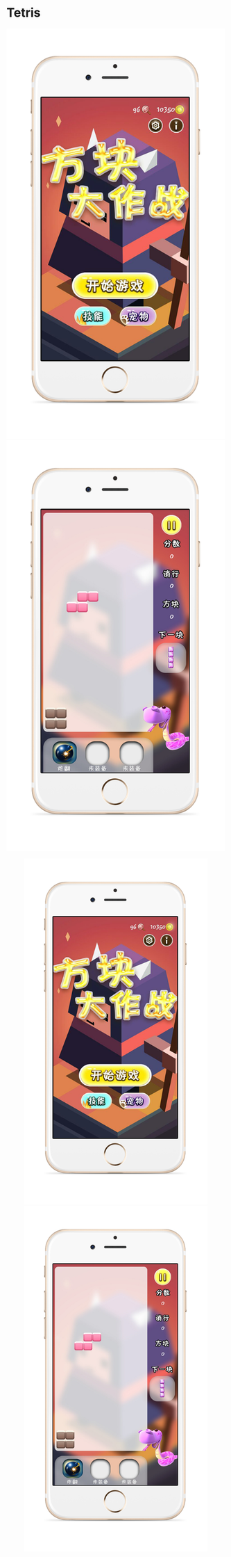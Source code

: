 # Tetris   
![图片无法加载](https://raw.githubusercontent.com/chwangteng/Teris/master/%E7%AD%94%E8%BE%A9/iphone%206%20gold.png)![图片无法加载](https://raw.githubusercontent.com/chwangteng/Teris/master/%E7%AD%94%E8%BE%A9/iphone%206%20gold%E6%B8%B8%E6%88%8F%E4%B8%AD.png)
<figure class="half">
    <img src="https://raw.githubusercontent.com/chwangteng/Teris/master/%E7%AD%94%E8%BE%A9/iphone%206%20gold.png">
    <img src="https://raw.githubusercontent.com/chwangteng/Teris/master/%E7%AD%94%E8%BE%A9/iphone%206%20gold%E6%B8%B8%E6%88%8F%E4%B8%AD.png">
</figure>
